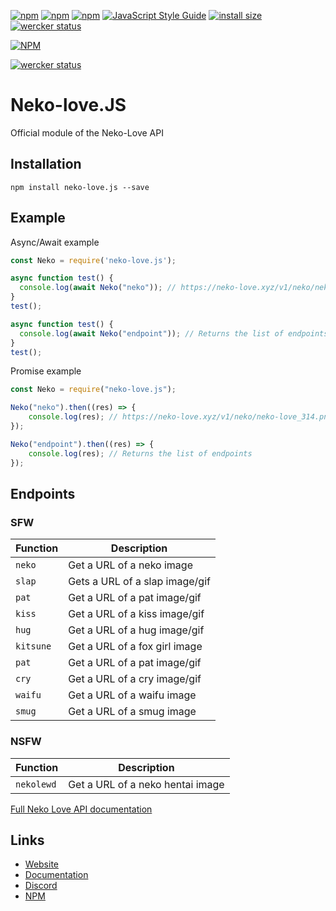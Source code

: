 [![npm](https://img.shields.io/npm/v/neko-love.js.svg)](https://www.npmjs.com/package/neko-love.js)
[![npm](https://img.shields.io/npm/dt/neko-love.js.svg?maxAge=3600)](https://www.npmjs.com/package/neko-love.js)
[![npm](https://img.shields.io/npm/dm/neko-love.js.svg?label=dl)](https://www.npmjs.com/package/neko-love.js)
[![JavaScript Style Guide](https://img.shields.io/badge/code_style-standard-brightgreen.svg)](https://standardjs.com)
[![install size](https://packagephobia.now.sh/badge?p=neko-love.js)](https://packagephobia.now.sh/result?p=neko-love.js)
[![wercker status](https://app.wercker.com/status/72ba5602909664a0f49996a10db25445/s/ "wercker status")](https://app.wercker.com/project/byKey/72ba5602909664a0f49996a10db25445)

[![NPM](https://nodei.co/npm/neko-love.js.png?downloads=true&downloadRank=true&stars=true)](https://nodei.co/npm/neko-love.js/)

[![wercker status](https://app.wercker.com/status/72ba5602909664a0f49996a10db25445/m/ "Neko-love.js")](https://app.wercker.com/project/byKey/72ba5602909664a0f49996a10db25445)

# Neko-love.JS
Official module of the Neko-Love API

## Installation
```
npm install neko-love.js --save
```

## Example

Async/Await example
```js
const Neko = require('neko-love.js');

async function test() {
  console.log(await Neko("neko")); // https://neko-love.xyz/v1/neko/neko-love_314.png
}
test();

async function test() {
  console.log(await Neko("endpoint")); // Returns the list of endpoints
}
test();
```

Promise example
```js
const Neko = require("neko-love.js");

Neko("neko").then((res) => {
    console.log(res); // https://neko-love.xyz/v1/neko/neko-love_314.png
});

Neko("endpoint").then((res) => {
    console.log(res); // Returns the list of endpoints
});
```

## Endpoints

### SFW

| Function | Description |
| -------- | ----------- |
| `neko` | Get a URL of a neko image |
| `slap` | Gets a URL of a slap image/gif |
| `pat`  | Get a URL of a pat image/gif |
| `kiss` | Get a URL of a kiss image/gif |
| `hug`  | Get a URL of a hug image/gif |
| `kitsune` | Get a URL of a fox girl image |
| `pat` | Get a URL of a pat image/gif |
| `cry` | Get a URL of a cry image/gif |
| `waifu` | Get a URL of a waifu image |
| `smug` | Get a URL of a smug image |

### NSFW

| Function | Description |
| -------- | ----------- |
| `nekolewd` | Get a URL of a neko hentai image |


[Full Neko Love API documentation](https://docs.neko-love.xyz/)

## Links

*   [Website](https://neko-love.xyz)
*   [Documentation](https://docs.neko-love.xyz/)
*   [Discord](https://discord.gg/byThR3v)
*   [NPM](https://npmjs.com/neko-love.js)
